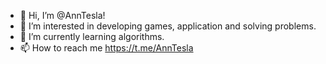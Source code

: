 - 👋 Hi, I’m @AnnTesla!
- 👀 I’m interested in developing games, application and solving problems. 
- 🌱 I’m currently learning algorithms. 
- 📫 How to reach me https://t.me/AnnTesla

<!---
AnnTesla/AnnTesla is a ✨ special ✨ repository because its `README.md` (this file) appears on your GitHub profile.
You can click the Preview link to take a look at your changes.
--->

